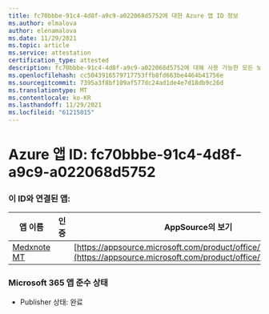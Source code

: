 ```yaml
---
title: fc70bbbe-91c4-4d8f-a9c9-a022068d5752에 대한 Azure 앱 ID 정보
ms.author: elmalova
author: elenamalova
ms.date: 11/29/2021
ms.topic: article
ms.service: attestation
certification_type: attested
description: fc70bbbe-91c4-4d8f-a9c9-a022068d5752에 대해 사용 가능한 모든 보안 및 규정 준수 정보입니다.
ms.openlocfilehash: cc5043916579717753ffb8fd663be4464b41756e
ms.sourcegitcommit: 7395a3f8bf109af577dc24ad1de4e7d18db9c26d
ms.translationtype: MT
ms.contentlocale: ko-KR
ms.lasthandoff: 11/29/2021
ms.locfileid: "61215015"
---
```

# <a name="azure-app-id-fc70bbbe-91c4-4d8f-a9c9-a022068d5752"></a>Azure 앱 ID: fc70bbbe-91c4-4d8f-a9c9-a022068d5752


### <a name="apps-associated-with-this-id"></a>이 ID와 연결된 앱:
| **앱 이름** | **인증** | **AppSource의 보기** |
|--------------|---------------|-----------------------|
| [Medxnote MT](https://docs.microsoft.com/microsoft-365-app-certification/forward/WA200001823) |  | [https://appsource.microsoft.com/product/office/WA200001823](https://appsource.microsoft.com/product/office/WA200001823) |

### <a name="microsoft-365-app-compliance-status"></a>Microsoft 365 앱 준수 상태
- Publisher 상태: 완료
